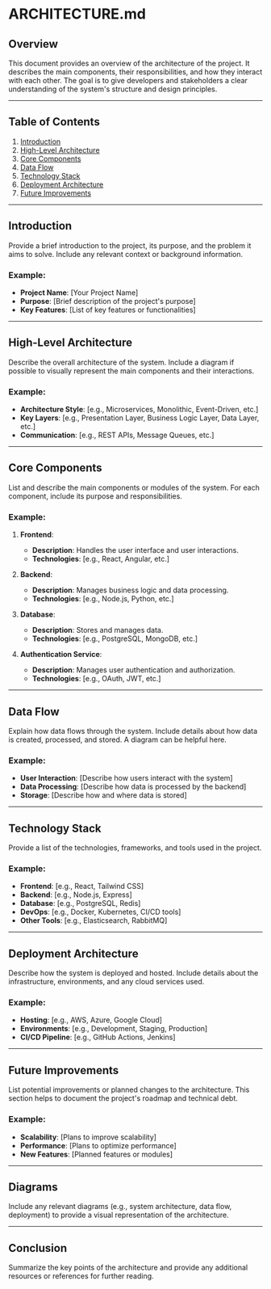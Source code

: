 # ARCHITECTURE.md
<!-- tool per creare i grafici mermaid -->
## Overview

This document provides an overview of the architecture of the project. It describes the main components, their responsibilities, and how they interact with each other. The goal is to give developers and stakeholders a clear understanding of the system's structure and design principles.

---

## Table of Contents

1. [Introduction](#introduction)
2. [High-Level Architecture](#high-level-architecture)
3. [Core Components](#core-components)
4. [Data Flow](#data-flow)
5. [Technology Stack](#technology-stack)
6. [Deployment Architecture](#deployment-architecture)
7. [Future Improvements](#future-improvements)

---

## Introduction

Provide a brief introduction to the project, its purpose, and the problem it aims to solve. Include any relevant context or background information.

### Example:
- **Project Name**: [Your Project Name]
- **Purpose**: [Brief description of the project's purpose]
- **Key Features**: [List of key features or functionalities]

---

## High-Level Architecture

Describe the overall architecture of the system. Include a diagram if possible to visually represent the main components and their interactions.

### Example:
- **Architecture Style**: [e.g., Microservices, Monolithic, Event-Driven, etc.]
- **Key Layers**: [e.g., Presentation Layer, Business Logic Layer, Data Layer, etc.]
- **Communication**: [e.g., REST APIs, Message Queues, etc.]

---

## Core Components

List and describe the main components or modules of the system. For each component, include its purpose and responsibilities.

### Example:
1. **Frontend**:
   - **Description**: Handles the user interface and user interactions.
   - **Technologies**: [e.g., React, Angular, etc.]

2. **Backend**:
   - **Description**: Manages business logic and data processing.
   - **Technologies**: [e.g., Node.js, Python, etc.]

3. **Database**:
   - **Description**: Stores and manages data.
   - **Technologies**: [e.g., PostgreSQL, MongoDB, etc.]

4. **Authentication Service**:
   - **Description**: Manages user authentication and authorization.
   - **Technologies**: [e.g., OAuth, JWT, etc.]

---

## Data Flow

Explain how data flows through the system. Include details about how data is created, processed, and stored. A diagram can be helpful here.

### Example:
- **User Interaction**: [Describe how users interact with the system]
- **Data Processing**: [Describe how data is processed by the backend]
- **Storage**: [Describe how and where data is stored]

---

## Technology Stack

Provide a list of the technologies, frameworks, and tools used in the project.

### Example:
- **Frontend**: [e.g., React, Tailwind CSS]
- **Backend**: [e.g., Node.js, Express]
- **Database**: [e.g., PostgreSQL, Redis]
- **DevOps**: [e.g., Docker, Kubernetes, CI/CD tools]
- **Other Tools**: [e.g., Elasticsearch, RabbitMQ]

---

## Deployment Architecture

Describe how the system is deployed and hosted. Include details about the infrastructure, environments, and any cloud services used.

### Example:
- **Hosting**: [e.g., AWS, Azure, Google Cloud]
- **Environments**: [e.g., Development, Staging, Production]
- **CI/CD Pipeline**: [e.g., GitHub Actions, Jenkins]

---

## Future Improvements

List potential improvements or planned changes to the architecture. This section helps to document the project's roadmap and technical debt.

### Example:
- **Scalability**: [Plans to improve scalability]
- **Performance**: [Plans to optimize performance]
- **New Features**: [Planned features or modules]

---

## Diagrams

Include any relevant diagrams (e.g., system architecture, data flow, deployment) to provide a visual representation of the architecture.

---

## Conclusion

Summarize the key points of the architecture and provide any additional resources or references for further reading.
